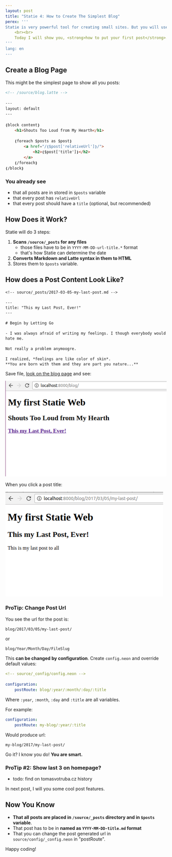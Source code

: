 ```yaml
---
layout: post
title: "Statie 4: How to Create The Simplest Blog"
perex: '''
Statie is very powerful tool for creating small sites. But you will use just small part of it's features, having just micro-sites. How to get to full 100%? <strong>Build a blog</strong>.
    <br><br>
    Today I will show you, <strong>how to put your first post</strong>.
'''
lang: en
---
```



## Create a Blog Page

This might be the simplest page to show all you posts:


```html
<!-- /source/blog.latte -->

---
layout: default
---

❴block content❵
    <h1>Shouts Too Loud from My Hearth</h1>

    ❴foreach $posts as $post❵
        <a href="/❴$post['relativeUrl']❵/">
            <h2>❴$post['title']❵</h2>
        </a>
    ❴/foreach❵
❴/block❵
```

### You already see

- that all posts are in stored in `$posts` variable
- that every post has `relativeUrl`
- that every post should have a `title` (optional, but recommended)


## How Does it Work?

Statie will do 3 steps:

1. **Scans `/source/_posts` for any files**
    - those files have to be in `YYYY-MM-DD-url-title.*` format
    - that's how Statie can determine the date
2. **Converts Markdown and Latte syntax in them to HTML**
3. Stores them to `$posts` variable.


## How does a Post Content Look Like?

```twig
<!-- source/_posts/2017-03-05-my-last-post.md -->

---
title: "This my Last Post, Ever!"
---

# Begin by Letting Go

- I was always afraid of writing my feelings. I though everybody would hate me.

Not really a problem anymoogre.

I realized, *feelings are like color of skin*.
**You are born with them and they are part you nature...**
```

Save file, [look on the blog page](http://localhost:8000/blog) and see:

<div class="text-center">
    <img src="/../../../../assets/images/posts/2017/statie-4/statie-blog.png" class="thumbnail">
</div>

When you click a post title:

<div class="text-center">
    <img src="/../../../../assets/images/posts/2017/statie-4/statie-post.png" class="thumbnail">
</div>



### ProTip: Change Post Url

You see the url for the post is:

```
blog/2017/03/05/my-last-post/
```

or

```
blog/Year/Month/Day/FileSlug
```

This **can be changed by configuration**. Create `config.neon` and override default values:

```yaml
<!-- source/_config/config.neon -->

configuration:
    postRoute: blog/:year/:month/:day/:title
```

Where `:year`, `:month`, `:day` and `:title` are all variables.

For example:

```yaml
configuration:
    postRoute: my-blog/:year/:title
```

Would produce url:

```
my-blog/2017/my-last-post/
```

Go it? I know you do! **You are smart.**


### ProTip #2: Show last 3 on homepage?

- todo: find on tomasvotruba.cz history


In next post, I will you some cool post features.


## Now You Know

- **That all posts are placed in `/source/_posts` directory and in `$posts` variable**.
- That post has to be in **named as `YYYY-MM-DD-title.md` format**
- That you can change the post generated url in `source/config/_config.neon` in "postRoute".


Happy coding!
